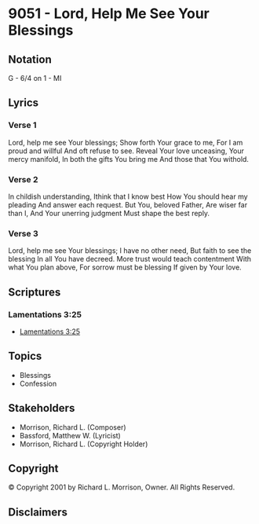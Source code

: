 # 9051 - Lord, Help Me See Your Blessings

## Notation

G - 6/4 on 1 - MI

## Lyrics

### Verse 1

Lord, help me see Your blessings; Show forth Your grace to me, For I am proud and willful And oft refuse to see. Reveal Your love unceasing, Your mercy manifold, In both the gifts You bring me And those that You withold.

### Verse 2

In childish understanding,  Ithink that I know best How You should hear my pleading And answer each request. But You, beloved Father, Are wiser far than I, And Your unerring judgment Must shape the best reply.

### Verse 3

Lord, help me see Your blessings; I have no other need, But faith to see the blessing In all You have decreed. More trust would teach contentment With what You plan above, For sorrow must be blessing If given by Your love.


## Scriptures

### Lamentations 3:25

- [Lamentations 3:25](https://www.biblegateway.com/passage/?search=Lamentations%203%3A25)


## Topics

- Blessings
- Confession

## Stakeholders

- Morrison, Richard L. (Composer)
- Bassford, Matthew W. (Lyricist)
- Morrison, Richard L. (Copyright Holder)

## Copyright

© Copyright 2001 by Richard L. Morrison, Owner. All Rights Reserved.


## Disclaimers



